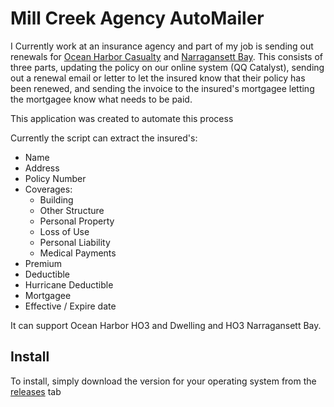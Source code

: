 # Mill Creek Agency AutoMailer

I Currently work at an insurance agency and part of my job is sending out renewals for [Ocean Harbor Casualty](https://www.oceanharbor-ins.com/) and [Narragansett Bay](http://www.nbic.com/). This consists of three parts, updating the policy on our online system (QQ Catalyst), sending out a renewal email or letter to let the insured know that their policy has been renewed, and sending the invoice to the insured's mortgagee letting the mortgagee know what needs to be paid.

This application was created to automate this process

Currently the script can extract the insured's:

 - Name
 - Address
 - Policy Number
 - Coverages:
    - Building
    - Other Structure 
    - Personal Property
    - Loss of Use 
    - Personal Liability
    - Medical Payments
 - Premium
 - Deductible
 - Hurricane Deductible
 - Mortgagee
 - Effective / Expire date

It can support Ocean Harbor HO3 and Dwelling and HO3 Narragansett Bay. 

## Install
 
 To install, simply download the version for your operating system from the [releases](https://github.com/MillCreekAgency/Auto-Mailer/releases) tab
  
